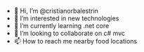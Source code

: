 - 👋 Hi, I’m @cristianorbalestrin
- 👀 I’m interested in new technologies
- 🌱 I’m currently learning .net core
- 💞️ I’m looking to collaborate on c# mvc
- 📫 How to reach me nearby food locations

<!---
cristianorbalestrin/cristianorbalestrin is a ✨ special ✨ repository because its `README.md` (this file) appears on your GitHub profile.
You can click the Preview link to take a look at your changes.
--->
